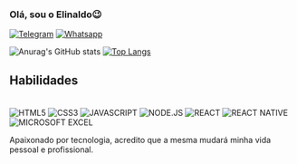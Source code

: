 ### Olá, sou o Elinaldo😉

[![Telegram](https://img.shields.io/badge/Instagram-E4405F?style=for-the-badge&logo=instagram&logoColor=white)](https://www.instagram.com/elinaldosc)
[![Whatsapp](https://img.shields.io/badge/WhatsApp-25D366?style=for-the-badge&logo=whatsapp&logoColor=white)](https://api.whatsapp.com/send/?phone=5564992667657&text&app_absent=0)

![Anurag's GitHub stats](https://github-readme-stats.vercel.app/api?username=Elinaldo1&show_icons=true&theme=dracula)
[![Top Langs](https://github-readme-stats.vercel.app/api/top-langs/?username=Elinaldo1&hide=java,Starlark,Objective-c,Ruby)](https://github.com/Elinaldo1/github-readme-stats)



## Habilidades

<div style = 'display: inline-block' >
    <br/>
    <img align = 'center' alt = 'HTML5' src = '	https://img.shields.io/badge/HTML5-E34F26?style=for-the-badge&logo=html5&logoColor=white'/>
    <img align = 'center' alt = 'CSS3' src = 'https://img.shields.io/badge/CSS3-1572B6?style=for-the-badge&logo=css3&logoColor=white'>
    <img align = 'center' alt = 'JAVASCRIPT' src = '	https://img.shields.io/badge/JavaScript-F7DF1E?style=for-the-badge&logo=javascript&logoColor=black' >
    <img align = 'center' alt = 'NODE.JS' src = 'https://img.shields.io/badge/Node.js-43853D?style=for-the-badge&logo=node.js&logoColor=white' >
    <img align = 'center' alt = 'REACT' src = '	https://img.shields.io/badge/React-20232A?style=for-the-badge&logo=react&logoColor=61DAFB' >
    <img align = 'center' alt = 'REACT NATIVE' src = 'https://img.shields.io/badge/React_Native-20232A?style=for-the-badge&logo=react&logoColor=61DAFB' >
    <img align = 'center' alt = 'MICROSOFT EXCEL' src = '	https://img.shields.io/badge/Microsoft_Excel-217346?style=for-the-badge&logo=microsoft-excel&logoColor=white' >
</div><br/>

Apaixonado por tecnologia, acredito que a mesma mudará minha vida pessoal e profissional.
